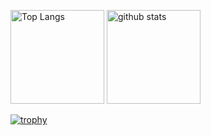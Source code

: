 <p align="left"> 
  <img alt="Top Langs" height="150px" src="https://github-readme-stats-hiterm.vercel.app/api?username=hiterm&show_icons=true" />
  <img alt="github stats" height="150px" src="https://github-readme-stats-hiterm.vercel.app/api/top-langs/?username=hiterm&layout=compact" />
</p>

[![trophy](https://github-profile-trophy.vercel.app/?username=hiterm&rank=-C,-B)](https://github.com/ryo-ma/github-profile-trophy)
